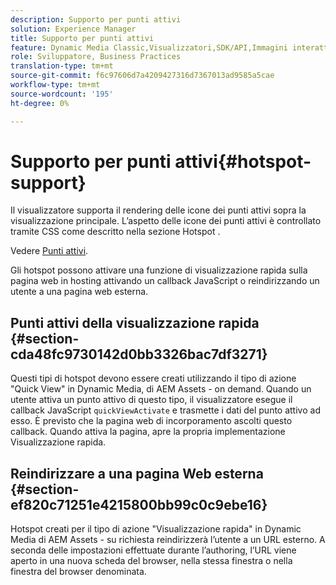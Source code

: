```yaml
---
description: Supporto per punti attivi
solution: Experience Manager
title: Supporto per punti attivi
feature: Dynamic Media Classic,Visualizzatori,SDK/API,Immagini interattive
role: Sviluppatore, Business Practices
translation-type: tm+mt
source-git-commit: f6c97606d7a4209427316d7367013ad9585a5cae
workflow-type: tm+mt
source-wordcount: '195'
ht-degree: 0%

---
```



# Supporto per punti attivi{#hotspot-support}

Il visualizzatore supporta il rendering delle icone dei punti attivi sopra la visualizzazione principale. L’aspetto delle icone dei punti attivi è controllato tramite CSS come descritto nella sezione Hotspot .

Vedere [Punti attivi](../../c-html5-aem-asset-viewers/c-html5-aem-interactive-images/c-html5-aem-interactive-image-customizingviewer/r-html5-aem-int-image-customize-hotspots.md#reference-2ac3cc414ef2467390bf53145f1d8d74).

Gli hotspot possono attivare una funzione di visualizzazione rapida sulla pagina web in hosting attivando un callback JavaScript o reindirizzando un utente a una pagina web esterna.

## Punti attivi della visualizzazione rapida {#section-cda48fc9730142d0bb3326bac7df3271}

Questi tipi di hotspot devono essere creati utilizzando il tipo di azione &quot;Quick View&quot; in Dynamic Media, di AEM Assets - on demand. Quando un utente attiva un punto attivo di questo tipo, il visualizzatore esegue il callback JavaScript `quickViewActivate` e trasmette i dati del punto attivo ad esso. È previsto che la pagina web di incorporamento ascolti questo callback. Quando attiva la pagina, apre la propria implementazione Visualizzazione rapida.

## Reindirizzare a una pagina Web esterna {#section-ef820c71251e4215800bb99c0c9ebe16}

Hotspot creati per il tipo di azione &quot;Visualizzazione rapida&quot; in Dynamic Media di AEM Assets - su richiesta reindirizzerà l’utente a un URL esterno. A seconda delle impostazioni effettuate durante l’authoring, l’URL viene aperto in una nuova scheda del browser, nella stessa finestra o nella finestra del browser denominata.
